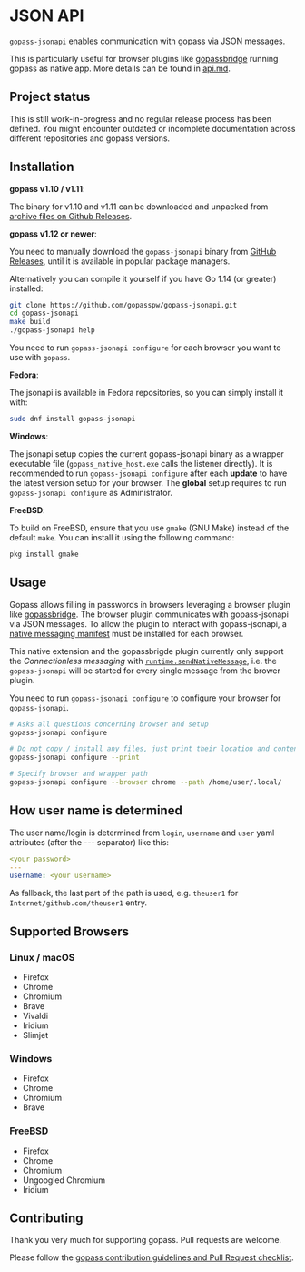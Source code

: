 # JSON API

`gopass-jsonapi` enables communication with gopass via JSON messages.

This is particularly useful for browser plugins like [gopassbridge](https://github.com/gopasspw/gopassbridge) running gopass as native app.
More details can be found in [api.md](./docs/api.md).

## Project status

This is still work-in-progress and no regular release process has been defined.
You might encounter outdated or incomplete documentation across different repositories and gopass versions.

## Installation

**gopass v1.10 / v1.11**:

The binary for v1.10 and v1.11 can be downloaded and unpacked from
[archive files on Github Releases](https://github.com/gopasspw/gopass/releases/tag/v1.11.0).

**gopass v1.12 or newer**:

You need to manually download the `gopass-jsonapi` binary from [GitHub Releases](https://github.com/gopasspw/gopass-jsonapi/releases),
until it is available in popular package managers.

Alternatively you can compile it yourself if you have Go 1.14 (or greater) installed:

```bash
git clone https://github.com/gopasspw/gopass-jsonapi.git
cd gopass-jsonapi
make build
./gopass-jsonapi help
```

You need to run `gopass-jsonapi configure` for each browser you want to use with `gopass`.

**Fedora**:

The jsonapi is available in Fedora repositories, so you can simply install it with:

```bash
sudo dnf install gopass-jsonapi
```

**Windows**:

The jsonapi setup copies the current gopass-jsonapi binary as a wrapper executable file (`gopass_native_host.exe` calls the listener directly).
It is recommended to run `gopass-jsonapi configure` after each **update** to have the latest version setup for your browser.
The **global** setup requires to run `gopass-jsonapi configure` as Administrator.

**FreeBSD**:

To build on FreeBSD, ensure that you use `gmake` (GNU Make) instead of the default `make`. You can install it using the following command:

```sh
pkg install gmake
```

## Usage

Gopass allows filling in passwords in browsers leveraging a browser plugin like [gopassbridge](https://github.com/gopasspw/gopassbridge).
The browser plugin communicates with gopass-jsonapi via JSON messages.
To allow the plugin to interact with gopass-jsonapi,
a [native messaging manifest](https://developer.mozilla.org/en-US/Add-ons/WebExtensions/Native_messaging) must be installed for each browser.

This native extension and the gopassbrigde plugin currently only support the *Connectionless messaging* with [`runtime.sendNativeMessage`](https://github.com/gopasspw/gopassbridge/blob/master/web-extension/generic.js#L54), i.e.
the `gopass-jsonapi` will be started for every single message from the brower plugin.

You need to run `gopass-jsonapi configure` to configure your browser for `gopass-jsonapi`.

```bash
# Asks all questions concerning browser and setup
gopass-jsonapi configure

# Do not copy / install any files, just print their location and content
gopass-jsonapi configure --print

# Specify browser and wrapper path
gopass-jsonapi configure --browser chrome --path /home/user/.local/
```

## How user name is determined

The user name/login is determined from `login`, `username` and `user` yaml attributes (after the --- separator) like this:

```yaml
<your password>
---
username: <your username>
```

As fallback, the last part of the path is used, e.g. `theuser1` for `Internet/github.com/theuser1` entry.

## Supported Browsers

### Linux / macOS

- Firefox
- Chrome
- Chromium
- Brave
- Vivaldi
- Iridium
- Slimjet

### Windows

- Firefox
- Chrome
- Chromium
- Brave

### FreeBSD

- Firefox
- Chrome
- Chromium
- Ungoogled Chromium
- Iridium

## Contributing

Thank you very much for supporting gopass. Pull requests are welcome.

Please follow the [gopass contribution guidelines and Pull Request checklist](https://github.com/gopasspw/gopass/blob/master/CONTRIBUTING.md#pull-request-checklist).
